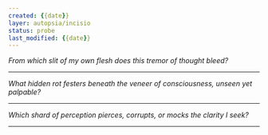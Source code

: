 ```yaml
---
created: {{date}}
layer: autopsia/incisio
status: probe
last_modified: {{date}}
---
```


*From which slit of my own flesh does this tremor of thought bleed?*  

---

*What hidden rot festers beneath the veneer of consciousness,*
*unseen yet palpable?*  

---

*Which shard of perception pierces, corrupts,*
*or mocks the clarity I seek?*  

---
